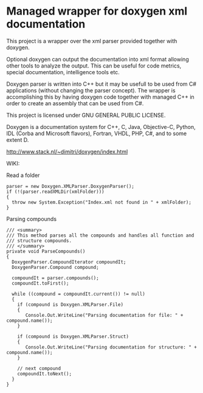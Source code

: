 # Managed wrapper for doxygen xml documentation

This project is a wrapper over the xml parser provided together with doxygen.

Optional doxygen can output the documentation into xml format allowing other tools to analyze the output. This can be useful for code metrics, special documentation, intelligence tools etc.

Doxygen parser is written into C++ but it may be usefull to be used from C# applications (without changing the parser concept). The wrapper is accomplishing this by having doxygen code together with managed C++ in order to create an assembly that can be used from C#.

This project is licensed under GNU GENERAL PUBLIC LICENSE.

Doxygen is a documentation system for C++, C, Java, Objective-C, Python, IDL (Corba and Microsoft flavors), Fortran, VHDL, PHP, C#, and to some extent D.

http://www.stack.nl/~dimitri/doxygen/index.html

WIKI:

Read a folder

```
parser = new Doxygen.XMLParser.DoxygenParser();
if (!(parser.readXMLDir(xmlFolder)))
{
  throw new System.Exception("Index.xml not found in " + xmlFolder);
}
```

Parsing compounds
```
/// <summary>
/// This method parses all the compounds and handles all function and
/// structure compounds.
/// </summary>
private void ParseCompounds()
{
  DoxygenParser.CompoundIterator compoundIt;
  DoxygenParser.Compound compound;

  compoundIt = parser.compounds();
  compoundIt.toFirst();

  while ((compound = compoundIt.current()) != null)
  {
    if (compound is Doxygen.XMLParser.File)
    {
       Console.Out.WriteLine("Parsing documentation for file: " + compound.name());
    }

    if (compound is Doxygen.XMLParser.Struct)
    {
       Console.Out.WriteLine("Parsing documentation for structure: " + compound.name());
    }

    // next compound
    compoundIt.toNext();
  }
}
```
